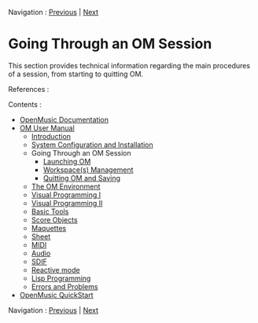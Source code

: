 Navigation : [Previous](InstallationWindows "page
précédente\(Windows\)") | [Next](Launching%20OM "page
suivante\(Launching OM\)")

# Going Through an OM Session

This section provides technical information regarding the main procedures of a
session, from starting to quitting OM.

References :

Contents :

  * [OpenMusic Documentation](OM-Documentation)
  * [OM User Manual](OM-User-Manual)
    * [Introduction](00-Contents)
    * [System Configuration and Installation](Installation)
    * Going Through an OM Session
      * [Launching OM](Launching%20OM)
      * [Workspace(s) Management](Workspace\(s\))
      * [Quitting OM and Saving](QuittingSaving)
    * [The OM Environment](Environment)
    * [Visual Programming I](BasicVisualProgramming)
    * [Visual Programming II](AdvancedVisualProgramming)
    * [Basic Tools](BasicObjects)
    * [Score Objects](ScoreObjects)
    * [Maquettes](Maquettes)
    * [Sheet](Sheet)
    * [MIDI](MIDI)
    * [Audio](Audio)
    * [SDIF](SDIF)
    * [Reactive mode](Reactive)
    * [Lisp Programming](Lisp)
    * [Errors and Problems](errors)
  * [OpenMusic QuickStart](QuickStart-Chapters)

Navigation : [Previous](InstallationWindows "page
précédente\(Windows\)") | [Next](Launching%20OM "page
suivante\(Launching OM\)")

